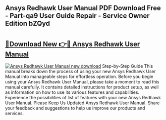 ## Ansys Redhawk User Manual PDF Download Free - Part-qa9 User Guide Repair - Service Owner Edition bZQyd

# <h2><a href="http://bc27662.oget.top/?id=Ansys+Redhawk+User+Manual">🔗Download New 👉🔴 Ansys Redhawk User Manual</a></h2>

[![Ansys Redhawk User Manual new download](https://i.imgur.com/5g1atiW.png)](http://bc27662.oget.top/?id=Ansys+Redhawk+User+Manual)
Step-by-Step Guide This manual breaks down the process of using your new Ansys Redhawk User Manual into manageable steps for effortless operation. Before you begin using your Ansys Redhawk User Manual, please take a moment to read this manual carefully. It contains detailed instructions for product setup, as well as information on how to use its various features and capabilities. Experience the possibilities of list of features with your new Ansys Redhawk User Manual. Please Keep Us Updated Ansys Redhawk User Manual. Share your feedback and suggestions to help us improve our products and services.
